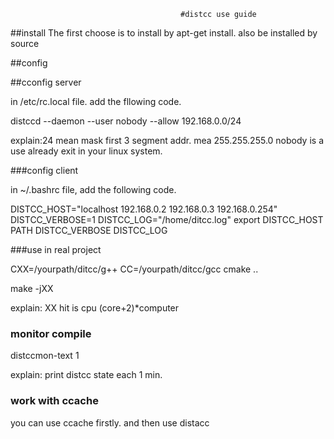                                           #distcc use guide 
##install
  The first choose is to install by apt-get install. also be installed by source

##config

##cconfig server

   in /etc/rc.local file. add the fllowing code.

   distccd --daemon --user nobody --allow 192.168.0.0/24

   explain:24 mean mask first 3 segment addr. mea 255.255.255.0
           nobody is a use already exit in your linux system.

###config client

  in ~/.bashrc file, add the following code.

  DISTCC_HOST="localhost 192.168.0.2 192.168.0.3 192.168.0.254"
  DISTCC_VERBOSE=1
  DISTCC_LOG="/home/ditcc.log"
  export DISTCC_HOST PATH DISTCC_VERBOSE DISTCC_LOG

###use in real project

  CXX=/yourpath/ditcc/g++
  CC=/yourpath/ditcc/gcc
  cmake ..

  make -jXX

  explain: XX hit is cpu (core+2)*computer

### monitor compile
  distccmon-text 1

  explain: print distcc state each 1 min.

### work with ccache
  you can use ccache firstly. and then use distacc
